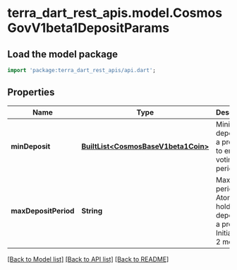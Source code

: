 # terra_dart_rest_apis.model.CosmosGovV1beta1DepositParams

## Load the model package
```dart
import 'package:terra_dart_rest_apis/api.dart';
```

## Properties
Name | Type | Description | Notes
------------ | ------------- | ------------- | -------------
**minDeposit** | [**BuiltList&lt;CosmosBaseV1beta1Coin&gt;**](CosmosBaseV1beta1Coin.md) | Minimum deposit for a proposal to enter voting period. | [optional] 
**maxDepositPeriod** | **String** | Maximum period for Atom holders to deposit on a proposal. Initial value: 2  months. | [optional] 

[[Back to Model list]](../README.md#documentation-for-models) [[Back to API list]](../README.md#documentation-for-api-endpoints) [[Back to README]](../README.md)


